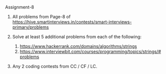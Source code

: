 Assignment-8

1. All problems from Page-8 of https://hive.smartinterviews.in/contests/smart-interviews-primary/problems

2. Solve at least 5 additional problems from each of the following:
   1. https://www.hackerrank.com/domains/algorithms/strings
   2. https://www.interviewbit.com/courses/programming/topics/strings/#problems

3. Any 2 coding contests from CC / CF / LC.
